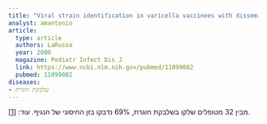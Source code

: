 ```yaml
---
title: "Viral strain identification in varicella vaccinees with disseminated rashes"
analyst: amantonio
article:
  type: article
  authors: LaRussa
  year: 2000
  magazine: Pediatr Infect Dis J
  link: https://www.ncbi.nlm.nih.gov/pubmed/11099082
  pubmed: 11099082
diseases:
- שלבקת חוגרת
---
```


מבין 32 מטופלים שלקו בשלבקת חוגרת, 69% נדבקו בזן החיסוני של הנגיף. עוד: [[1]](https://www.ncbi.nlm.nih.gov/pubmed/21346684).
